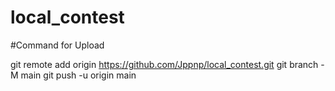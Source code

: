 # local_contest

#Command for Upload

git remote add origin https://github.com/Jppnp/local_contest.git
git branch -M main
git push -u origin main

